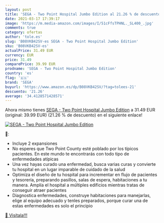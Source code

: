 ```yaml
---
layout: post
title: 'SEGA - Two Point Hospital Jumbo Edition al 21.26 % de descuento'
date: 2021-03-17 17:39:17
image: 'https://m.media-amazon.com/images/I/51cFfsTPHNL._SL400_.jpg'
comments: true
category: ofertas
author: 'tole.es'
slug: 'B08VKB42SV-es SEGA - Two Point Hospital Jumbo Edition'
sku: 'B08VKB42SV-es'
actualPrice: 31.49 EUR
currency: EUR
price: 31.49
comparePrice: 39.99 EUR
prodname: 'SEGA - Two Point Hospital Jumbo Edition'
country: 'es'
flag: '🇪🇸'
brand: 'SEGA'
buyurl: 'https://www.amazon.es/dp/B08VKB42SV/?tag=tolees-21'
descuento: '21.26'
average: '34.4128571428571'
---
```


Ahora mismo tienes [SEGA - Two Point Hospital Jumbo Edition](https://www.amazon.es/dp/B08VKB42SV/?tag=tolees-21) a 31.49 EUR (original: 39.99 EUR) (21.26 %  de descuento) en el siguiente enlace!

[![SEGA - Two Point Hospital Jumbo Edition](https://m.media-amazon.com/images/I/51cFfsTPHNL._SL400_.jpg)](https://www.amazon.es/dp/B08VKB42SV/?tag=tolees-21)

🔎:

- Incluye 2 expansiones
- No esperes que Two Point County esté poblado por los típicos pacientes. En este mundo te encontrarás con todo tipo de enfermedades atípicas
- Una vez hayas curado una enfermedad, busca varias curas y convierte tu hospital en un lugar imparable de cuidado de la salud
- Optimiza el diseño de tu hospital para incrementar en flujo de pacientes y tesorería, preparando pasillos, salas de espera, habitaciones a tu manera. Amplía el hospital a múltiples edificios mientras tratas de conseguir atraer pacientes
- Diagnostica enfermedades, construye habitaciones para manejarlas, elige al equipo adecuado y tenles preparados, porque curar una de estas enfermedades es solo el principio

[🛒 Visítala!!!](https://www.amazon.es/dp/B08VKB42SV/?tag=tolees-21)
